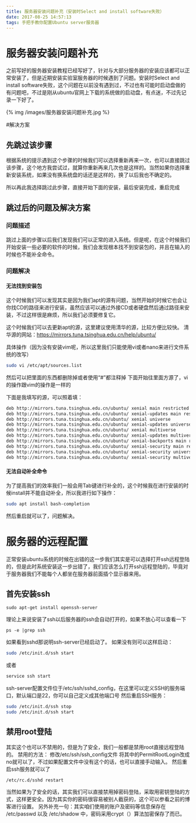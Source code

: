 ```yaml
---
title: 服务器安装问题补充（安装时Select and install software失败）
date: 2017-08-25 14:57:13
tags: 手把手教你配置Ubuntu server服务器
---
```


# 服务器安装问题补充

之前写好的服务器安装教程已经写好了，针对与大部分服务器的安装应该都可以正常安装了，但是近期安装实验室服务器的时候遇到了问题。安装时Select and install software失败，这个问题在以前没有遇到过，不过也有可能时启动盘做的有问题吧，不过是刚从ubuntu官网上下载的系统做的启动盘，有点迷，不过先记录一下好了。

{% img /images/服务器安装问题补充.jpg %}

<!-- more -->

#解决方案

## 先跳过该步骤

根据系统的提示遇到这个步骤的时候我们可以选择重新再来一次，也可以直接跳过该步骤，这个地方我尝试过，就算你重新再来几次也是这样的。当然如果你选择重新安装系统，如果没有换系统盘的话还是这样的，换了以后我也不确定的。

所以再此我选择跳过此步骤，直接开始下面的安装，最后安装完成，重启完成

## 跳过后的问题及解决方案

### 问题描述

跳过上面的步骤以后我们发现我们可以正常的进入系统。但是呢，在这个时候我们开始安装一些必要的软件的时候，我们会发现根本找不到安装包的，并且在输入的时候也不能补全命令。

### 问题解决

#### 无法找到安装包

这个时候我们可以发现其实是因为我们apt的源有问题，当然开始的时候它也会让你找CD的路径来进行安装，虽然应该可以通过外接CD或者硬盘然后通过路径来安装，不过这样很是麻烦，所以我们必须要修复它。

这个时候我们可以去更新apt的源，这里建议使用清华的源，比较方便比较快。
清华源的网站：https://mirrors.tuna.tsinghua.edu.cn/help/ubuntu/

具体操作（因为没有安装vim呢，所以这里我们只能使用vi或者nano来进行文件系统的改写）

```bash
sudo vi /etc/apt/sources.list
```

然后可以把里面的东西都删除掉或者使用“#”都注释掉
下面开始往里面方源了，vi的操作跟vim的操作是一样的

下面是我填写的源，可以照着填：
```bash
deb http://mirrors.tuna.tsinghua.edu.cn/ubuntu/ xenial main restricted
deb http://mirrors.tuna.tsinghua.edu.cn/ubuntu/ xenial-updates main restricted
deb http://mirrors.tuna.tsinghua.edu.cn/ubuntu/ xenial universe
deb http://mirrors.tuna.tsinghua.edu.cn/ubuntu/ xenial-updates universe
deb http://mirrors.tuna.tsinghua.edu.cn/ubuntu/ xenial multiverse
deb http://mirrors.tuna.tsinghua.edu.cn/ubuntu/ xenial-updates multiverse
deb http://mirrors.tuna.tsinghua.edu.cn/ubuntu/ xenial-backports main restricted universe multiverse
deb http://mirrors.tuna.tsinghua.edu.cn/ubuntu/ xenial-security main restricted
deb http://mirrors.tuna.tsinghua.edu.cn/ubuntu/ xenial-security universe
deb http://mirrors.tuna.tsinghua.edu.cn/ubuntu/ xenial-security multiverse
```

#### 无法自动补全命令

为了提高我们的效率我们一般会用Tab键进行补全的，这个时候我在进行安装的时候install并不能自动补全，所以我进行如下操作：

```bash
sudo apt install bash-completion
```

然后重启就可以了，问题解决。

# 服务器的远程配置

正常安装ubuntu系统的时候在出错的这一步我们其实是可以选择打开ssh远程登陆的，但是此时系统安装这一步出错了，我们应该怎么打开ssh远程登陆的，毕竟对于服务器我们不能每个人都坐在服务器前面插个显示器来用。

## 首先安装ssh

    sudo apt-get install openssh-server
   
理论上来说安装了ssh以后服务器的ssh会自动打开的，如果不放心可以查看一下

    ps -e |grep ssh
    
如果看到sshd那说明ssh-server已经启动了。
如果没有则可以这样启动：

```bash
sudo /etc/init.d/ssh start 
```
或者 
```bash
service ssh start
```

ssh-server配置文件位于/etc/ssh/sshd_config，在这里可以定义SSH的服务端口，默认端口是22，你可以自己定义成其他端口号
然后重启SSH服务：
```bash
sudo /etc/init.d/ssh stop
sudo /etc/init.d/ssh start
```

## 禁用root登陆

其实这个也可以不禁用的，但是为了安全，我们一般都是禁用root直接远程登陆的。
禁用的方法：
修改/etc/ssh/ssh_config文件
将其中的PermitRootLogin改成no就可以了，不过如果配置文件中没有这个的话，也可以直接手动输入。
然后重启ssh服务就可以了

    /etc/rc.d/sshd restart
    
当然如果为了安全的话，其实我们可以直接禁用掉密码登陆，采取用密钥登陆的方式，这样更安全。因为其实你的密码很容易被别人截获的，这个可以参看之前的博客进行设置。
另外补充一句：其实咱们使用的账户及密码等信息保存在 /etc/passwd 以及 /etc/shadow 中，密码采用crypt（）算法加密保存了而已。